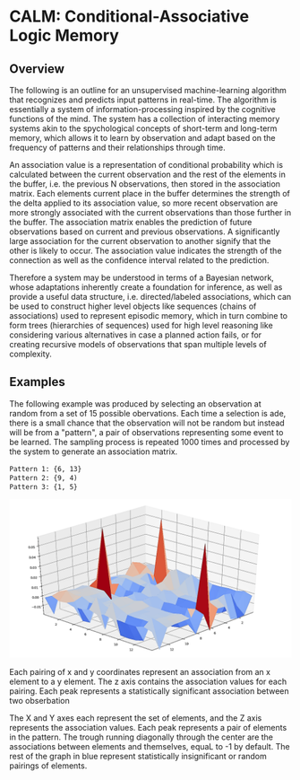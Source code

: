 # CALM: Conditional-Associative Logic Memory

## Overview

The following is an outline for an unsupervised machine-learning algorithm that recognizes and predicts input patterns in real-time. The algorithm is essentially a system of information-processing inspired by the cognitive functions of the mind. The system has a collection of interacting memory systems akin to the spychological concepts of short-term and long-term memory, which allows it to learn by observation and adapt based on the frequency of patterns and their relationships through time. 

An association value is a representation of conditional probability which is calculated between the current observation and the rest of the elements in the buffer, i.e. the previous N observations, then stored in the association matrix. Each  elements current place in the buffer determines the strength of the delta applied to its association value, so more recent observation are more strongly associated with the current observations than those further in the buffer. The association matrix enables the prediction of future observations based on current and previous observations. A significantly large association for the current observation to another signify that the other is likely to occur. The association value indicates the strength of the connection as well as the confidence interval related to the prediction. 

Therefore a system may be understood in terms of a Bayesian network, whose adaptations inherently create a foundation for inference, as well as provide a useful data structure, i.e. directed/labeled associations, which can be used to construct higher level objects like sequences (chains of associations) used to represent episodic memory, which in turn combine to form trees (hierarchies of sequences) used for high level reasoning like considering various alternatives in case a planned action fails, or for creating recursive models of observations that span multiple levels of complexity.

## Examples
The following example was produced by selecting an observation at random from a set of 15 possible obervations. Each time a selection is ade, there is a small chance that the observation will not be random but instead will be from a "pattern", a pair of observations representing some event to be learned. The sampling process is repeated 1000 times and processed by the system to generate an association matrix.

    Pattern 1: {6, 13}
    Pattern 2: {9, 4)
    Pattern 3: {1, 5}
    
 ![](https://github.com/CarsonScott/AutoMLN/blob/master/img/Figure_1.png)

Each pairing of x and y coordinates represent an association from an x element to a y element. The z axis contains the association values for each pairing. Each peak represents a statistically significant association between two obserbation

The X and Y axes each represent the set of elements, and the Z axis represents the association values. Each peak represents a pair of elements in the pattern. The trough running diagonally through the center are the associations between elements and themselves, equaL to -1 by default. The rest of the graph in blue represent statistically insignificant or random pairings of elements. 
